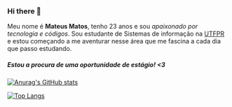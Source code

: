 ### Hi there 👋

Meu nome é <strong>Mateus Matos</strong>, tenho 23 anos e sou <i>apaixonado por tecnologia e códigos</i>. Sou estudante de Sistemas de informação na <a href="http://portal.utfpr.edu.br/home">UTFPR</a> e estou começando a me aventurar nesse área que me fascina a cada dia que passo estudando. 

<h5>Estou a procura de uma oportunidade de estágio! <3</h5>
  
[![Anurag's GitHub stats](https://github-readme-stats.vercel.app/api?username=matleal&count_private=true&show_icons=true&theme=dracula)](https://github.com/anuraghazra/github-readme-stats)
  
[![Top Langs](https://github-readme-stats.vercel.app/api/top-langs/?username=matleal&layout=compact&theme=dracula)](https://github.com/anuraghazra/github-readme-stats)







